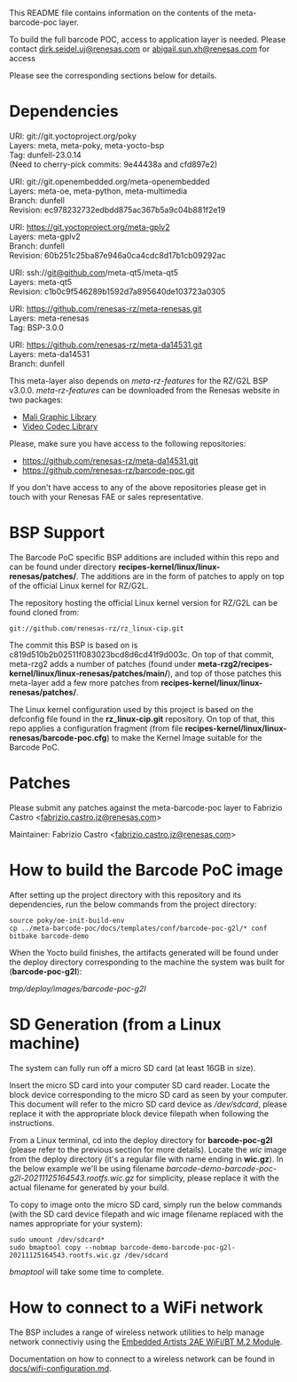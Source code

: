 This README file contains information on the contents of the
meta-barcode-poc layer.

To build the full barcode POC, access to application layer is needed.
Please contact dirk.seidel.uj@renesas.com or abigail.sun.xh@renesas.com for access

Please see the corresponding sections below for details.

Dependencies
============

  URI: git://git.yoctoproject.org/poky \
  Layers: meta, meta-poky, meta-yocto-bsp \
  Tag: dunfell-23.0.14 \
  (Need to cherry-pick commits: 9e44438a and cfd897e2)

  URI: git://git.openembedded.org/meta-openembedded \
  Layers: meta-oe, meta-python, meta-multimedia \
  Branch: dunfell \
  Revision: ec978232732edbdd875ac367b5a9c04b881f2e19

  URI: https://git.yoctoproject.org/meta-gplv2 \
  Layers: meta-gplv2 \
  Branch: dunfell \
  Revision: 60b251c25ba87e946a0ca4cdc8d17b1cb09292ac

  URI: ssh://git@github.com/meta-qt5/meta-qt5 \
  Layers: meta-qt5 \
  Revision: c1b0c9f546289b1592d7a895640de103723a0305

  URI: https://github.com/renesas-rz/meta-renesas.git \
  Layers: meta-renesas \
  Tag: BSP-3.0.0

  URI: https://github.com/renesas-rz/meta-da14531.git \
  Layers: meta-da14531 \
  Branch: dunfell

This meta-layer also depends on *meta-rz-features* for the RZ/G2L BSP v3.0.0.
*meta-rz-features* can be downloaded from the Renesas website in two packages:
* [Mali Graphic Library](https://www.renesas.com/us/en/products/microcontrollers-microprocessors/rz-arm-based-high-end-32-64-bit-mpus/rzg2l-mali-graphic-library-evaluation-version)
* [Video Codec Library](https://www.renesas.com/us/en/software-tool/rz-mpu-video-codec-library-evaluation-version-rzg2l-and-rzv2l#overview)

Please, make sure you have access to the following repositories:
* https://github.com/renesas-rz/meta-da14531.git
* https://github.com/renesas-rz/barcode-poc.git

If you don't have access to any of the above repositories please
get in touch with your Renesas FAE or sales representative.

BSP Support
===========

The Barcode PoC specific BSP additions are included within this repo and can
be found under directory **recipes-kernel/linux/linux-renesas/patches/**.
The additions are in the form of patches to apply on top of the official
Linux kernel for RZ/G2L.

The repository hosting the official Linux kernel version for RZ/G2L can be found
cloned from:
```
git://github.com/renesas-rz/rz_linux-cip.git
```
The commit this BSP is based on is c819d510b2b02511f083023bcd8d6cd41f9d003c.
On top of that commit, meta-rzg2 adds a number of patches (found under
**meta-rzg2/recipes-kernel/linux/linux-renesas/patches/main/**), and top of those
patches this meta-layer add a few more patches from
**recipes-kernel/linux/linux-renesas/patches/**.

The Linux kernel configuration used by this project is based on the defconfig
file found in the **rz_linux-cip.git** repository. On top of that, this repo
applies a configuration fragment (from file
**recipes-kernel/linux/linux-renesas/barcode-poc.cfg**) to make the Kernel Image
suitable for the Barcode PoC.

Patches
=======

Please submit any patches against the meta-barcode-poc layer to
Fabrizio Castro \<fabrizio.castro.jz@renesas.com\>

Maintainer: Fabrizio Castro \<fabrizio.castro.jz@renesas.com\>

How to build the Barcode PoC image
==================================

After setting up the project directory with this repository and its
dependencies, run the below commands from the project directory:
```
source poky/oe-init-build-env
cp ../meta-barcode-poc/docs/templates/conf/barcode-poc-g2l/* conf
bitbake barcode-demo
```
When the Yocto build finishes, the artifacts generated will be found under the
deploy directory corresponding to the machine the system was built for
(**barcode-poc-g2l**):

*tmp/deploy/images/barcode-poc-g2l*

SD Generation (from a Linux machine)
====================================

The system can fully run off a micro SD card (at least 16GB in size).

Insert the micro SD card into your computer SD card reader.
Locate the block device corresponding to the micro SD card as seen by your
computer. This document will refer to the micro SD card device as */dev/sdcard*,
please replace it with the appropriate block device filepath when following the
instructions.

From a Linux terminal, cd into the deploy directory for **barcode-poc-g2l**
(please refer to the previous section for more details).
Locate the *wic* image from the deploy directory (it's a regular file with name
ending in **wic.gz**). In the below example we'll be using filename
*barcode-demo-barcode-poc-g2l-20211125164543.rootfs.wic.gz* for simplicity,
please replace it with the actual filename for generated by your build.

To copy to image onto the micro SD card, simply run the below commands (with
the SD card device filepath and wic image filename replaced with the names
appropriate for your system):

```
sudo umount /dev/sdcard*
sudo bmaptool copy --nobmap barcode-demo-barcode-poc-g2l-20211125164543.rootfs.wic.gz /dev/sdcard
```

*bmaptool* will take some time to complete.

How to connect to a WiFi network
================================

The BSP includes a range of wireless network utilities to help manage network
connectiviy using the [Embedded Artists 2AE WiFi/BT M.2 Module](
https://www.embeddedartists.com/products/2ae-m-2-module/).

Documentation on how to connect to a wireless network can be found in
[docs/wifi-configuration.md](./docs/wifi-configuration.md).

